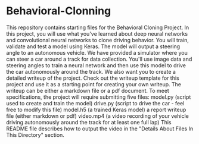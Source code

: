 # Behavioral-Clonning
This repository contains starting files for the Behavioral Cloning Project.  In this project, you will use what you've learned about deep neural networks and convolutional neural networks to clone driving behavior. You will train, validate and test a model using Keras. The model will output a steering angle to an autonomous vehicle.  We have provided a simulator where you can steer a car around a track for data collection. You'll use image data and steering angles to train a neural network and then use this model to drive the car autonomously around the track.  We also want you to create a detailed writeup of the project. Check out the writeup template for this project and use it as a starting point for creating your own writeup. The writeup can be either a markdown file or a pdf document.  To meet specifications, the project will require submitting five files:  model.py (script used to create and train the model) drive.py (script to drive the car - feel free to modify this file) model.h5 (a trained Keras model) a report writeup file (either markdown or pdf) video.mp4 (a video recording of your vehicle driving autonomously around the track for at least one full lap) This README file describes how to output the video in the "Details About Files In This Directory" section.
